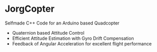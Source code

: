 # JorgCopter
Selfmade C++ Code for an Arduino based Quadcopter
- Quaternion based Attitude Control
- Efficient Attitude Estimation with Gyro Drift Compensation
- Feedback of Angular Acceleration for excellent flight performance

